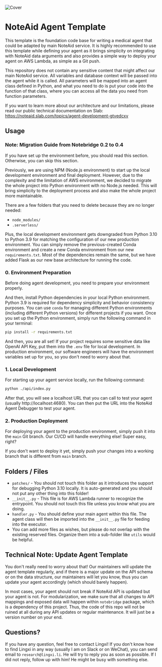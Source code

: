 ![Cover](https://imagedelivery.net/Dr98IMl5gQ9tPkFM5JRcng/bfb776fc-da7e-45b9-7070-fff96cab8c00/Ultra)

# NoteAid Agent Template

This template is the foundation code base for writing a medical agent that could be adapted by main NoteAid service. It is highly recommended to use this template while defining your agent as it brings simplicity on integrating with NoteAid data arguments and also provides a simple way to deploy your agent on AWS Lambda, as simple as a Git push.

This repository does not contain any sensitive content that might affect our main NoteAid service. All variables and database context will be passed into the agent while it is called. All parameters will be mapped into an agent class defined in Python, and what you need to do is put your code into the function of that class, where you can access all the data you need from function parameters.

If you want to learn more about our architecture and our limitations, please read our public technical documentation on Slab: https://noteaid.slab.com/topics/agent-development-gtvedcxv

## Usage

### Note: Migration Guide from Notebridge 0.2 to 0.4

If you have set up the environment before, you should read this section. Otherwise, you can skip this section.

Previously, we are using NPM (Node.js environment) to start up the local development environment and final deployment. However, due to the complexity and the limitation of AWS environment, we decided to migrate the whole project into Python environment with no Node.js needed. This will bring simplicity to the deployment process and also make the whole project more maintainable.

There are a few folders that you need to delete because they are no longer needed:
* `node_modules/`
* `.serverless/`

Plus, the local development environment gets downgraded from Python 3.10 to Python 3.9 for matching the configuration of our new production environment. You can simply remove the previous-created Conda environment and create a new Conda environment from our new `requirements.txt`. Most of the dependencies remain the same, but we have added Flask as our new base architecture for running the code.

### 0. Environment Preparation

Before doing agent development, you need to prepare your environment properly.

And then, install Python dependencies in your local Python environment. Python 3.9 is required for dependency simplicity and behavior consistency purposes. You can use `conda` for managing different Python environments (including different Python versions) for different projects if you want. Once you set up the Python environment, simply run the following command in your terminal:

```bash
pip install -r requirements.txt
```

And then, you are all set! If your project requires some sensitive data like OpenAI API Key, put them into the `.env` file for local development. In production environment, our software engineers will have the environment variables set up for you, so you don't need to worry about that.

### 1. Local Development

For starting up your agent service locally, run the following command:

```bash
python ./api/index.py
```

After that, you will see a localhost URL that you can call to test your agent (usually http://localhost:4680). You can then put the URL into the NoteAid Agent Debugger to test your agent.

### 2. Production Deployment

For deploying your agent to the production environment, simply push it into the `main` Git branch. Our CI/CD will handle everything else! Super easy, right?

If you don't want to deploy it yet, simply push your changes into a working branch that is different from `main` branch.

## Folders / Files

- `patches/` - You should not touch this folder as it introduces the support for debugging Python 3.10 locally. It is auto-generated and you should not put any other thing into this folder!
- `__init__.py` - This file is for AWS Lambda runner to recognize the entrypoint. You should not touch this file unless you know what you are doing.
- `handler.py` - You should define your main agent within this file. The agent class will then be imported into the `__init__.py` file for feeding into the executor.
- You can add more files as wishes, but please do not overlap with the existing reserved files. Organize them into a sub-folder like `utils` would be helpful.

## Technical Note: Update Agent Template

You don't really need to worry about that! Our maintainers will update the agent template regularly, and if there is a major update on the API schema or on the data structure, our maintainers will let you know, thus you can update your agent accordingly (which should barely happen).

In most cases, your agent should not break if NoteAid API is updated but your agent is not. For modularization, we make sure that all changes to API mappings and exposed data will happen within `notebridge` package, which is a dependency of this project. Thus, the code of this repo will not be ruined at all during any API updates or regular maintenance. It will just be a version number on your end.

## Questions?

If you have any question, feel free to contact Lingxi! If you don't know how to find Lingxi in any way (usually I am on Slack or on WeChat), you can send email to `research@lingxi.li`. He will try to reply you as soon as possible. If I did not reply, follow up with him! He might be busy with something else.
